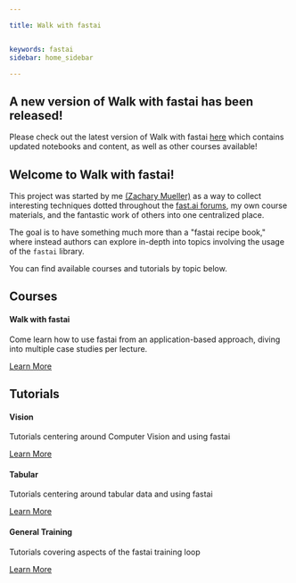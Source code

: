 ```yaml
---

title: Walk with fastai


keywords: fastai
sidebar: home_sidebar

---
```


## A new version of Walk with fastai has been released!

Please check out the latest version of Walk with fastai [here](https://store.walkwithfastai.com/walk-with-fastai-revisited) which contains updated notebooks and content, as well as other courses available!



## Welcome to Walk with fastai!

This project was started by me [(Zachary Mueller)](https://walkwithfastai.com/aboutme) as a way to collect interesting techniques dotted throughout the [fast.ai forums](forums.fast.ai), my own course materials, and the fantastic work of others into one centralized place.

The goal is to have something much more than a "fastai recipe book," where instead authors can explore in-depth into topics involving the usage of the `fastai` library.

You can find available courses and tutorials by topic below.
<div class="row">
         <div class="col-lg-12">
             <h2 class="page-header">Courses</h2>
         </div>
         <div class="col-md-3 col-sm-6">
             <div class="panel panel-default text-center">
                 <div class="panel-heading">
                     <span class="fa-stack fa-5x">
                           <i class="fa fa-circle fa-stack-2x text-primary"></i>
                           <i class="fa fa-tree fa-stack-1x fa-inverse"></i>
                     </span>
                 </div>
                 <div class="panel-body">
                     <h4>Walk with fastai</h4>
                     <p>Come learn how to use fastai from an application-based approach, diving into multiple case studies per lecture.</p>
                     <a href="Introduction.html" class="btn btn-primary">Learn More</a>
                 </div>
             </div>
         </div>
</div>

<div class="row">
         <div class="col-lg-12">
             <h2 class="page-header">Tutorials</h2>
         </div>
         <div class="col-md-3 col-sm-6">
             <div class="panel panel-default text-center">
                 <div class="panel-heading">
                     <span class="fa-stack fa-5x">
                           <i class="fa fa-circle fa-stack-2x text-primary"></i>
                           <i class="fa fa-eye fa-stack-1x fa-inverse"></i>
                     </span>
                 </div>
                 <div class="panel-body">
                     <h4>Vision</h4>
                     <p>Tutorials centering around Computer Vision and using fastai</p>
                     <a href="vision.intro.html" class="btn btn-primary">Learn More</a>
                 </div>
             </div>
         </div>
         <div class="col-md-3 col-sm-6">
             <div class="panel panel-default text-center">
                 <div class="panel-heading">
                     <span class="fa-stack fa-5x">
                           <i class="fa fa-circle fa-stack-2x text-primary"></i>
                           <i class="fa fa-table fa-stack-1x fa-inverse"></i>
                     </span>
                 </div>
                 <div class="panel-body">
                     <h4>Tabular</h4>
                     <p>Tutorials centering around tabular data and using fastai</p>
                     <a href="tab.clas.binary.html" class="btn btn-primary">Learn More</a>
                 </div>
             </div>
         </div>
         <div class="col-md-3 col-sm-6">
             <div class="panel panel-default text-center">
                 <div class="panel-heading">
                     <span class="fa-stack fa-5x">
                           <i class="fa fa-circle fa-stack-2x text-primary"></i>
                           <i class="fa fa-database fa-stack-1x fa-inverse"></i>
                     </span>
                 </div>
                 <div class="panel-body">
                     <h4>General Training</h4>
                     <p>Tutorials covering aspects of the fastai training loop</p>
                     <a href="lr_finder.html" class="btn btn-primary">Learn More</a>
                 </div>
             </div>
         </div>
</div>

